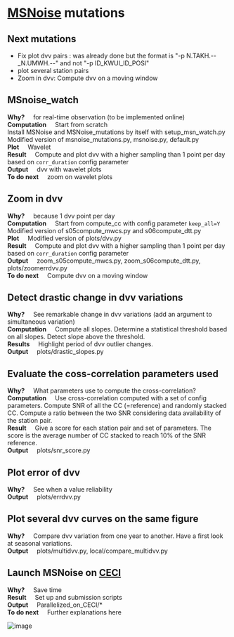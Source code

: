 # [MSNoise](https://github.com/ROBelgium/MSNoise) mutations
## Next mutations
* Fix plot dvv pairs : was already done but the format is "-p N.TAKH.--_N.UMWH.--" and not "-p ID_KWUI_ID_POSI"
* plot several station pairs
* Zoom in dvv: Compute dvv on a moving window
  
## MSnoise_watch
**Why?**
&nbsp;&nbsp;&nbsp; for real-time observation (to be implemented online)\
**Computation**
&nbsp;&nbsp;&nbsp; Start from scratch\
Install MSNoise and MSNoise_mutations by itself with setup_msn_watch.py\
Modified version of msnoise_mutations.py, msnoise.py, default.py\
**Plot**
&nbsp;&nbsp;&nbsp; Wavelet \
**Result**
&nbsp;&nbsp;&nbsp; Compute and plot dvv with a higher sampling than 1 point per day based on ```corr_duration``` config parameter\
**Output** &nbsp;&nbsp;&nbsp; dvv with wavelet plots\
**To do next**
&nbsp;&nbsp;&nbsp; zoom on wavelet plots

## Zoom in dvv
**Why?**
&nbsp;&nbsp;&nbsp; because 1 dvv point per day\
**Computation**
&nbsp;&nbsp;&nbsp; Start from compute_cc with config parameter ```keep_all=Y```\
Modified version of s05compute_mwcs.py and s06compute_dtt.py\
**Plot**
&nbsp;&nbsp;&nbsp; Modified version of plots/dvv.py \
**Result**
&nbsp;&nbsp;&nbsp; Compute and plot dvv with a higher sampling than 1 point per day based on ```corr_duration``` config parameter\
**Output** &nbsp;&nbsp;&nbsp; zoom_s05compute_mwcs.py, zoom_s06compute_dtt.py, plots/zoomerrdvv.py\
**To do next**
&nbsp;&nbsp;&nbsp; Compute dvv on a moving window

## Detect drastic change in dvv variations
**Why?** &nbsp;&nbsp;&nbsp; See remarkable change in dvv variations (add an argument to simultaneous variation)\
**Computation** &nbsp;&nbsp;&nbsp; Compute all slopes. Determine a statistical threshold based on all slopes. Detect slope above the threshold.\
**Results** &nbsp;&nbsp;&nbsp; Highlight period of dvv outlier changes.\
**Output** &nbsp;&nbsp;&nbsp; plots/drastic_slopes.py

## Evaluate the coss-correlation parameters used
**Why?** &nbsp;&nbsp;&nbsp; What parameters use to compute the cross-correlation?\
**Computation** &nbsp;&nbsp;&nbsp; Use cross-correlation computed with a set of config parameters. Compute SNR of all the CC (=reference) and randomly stacked CC. Compute a ratio between the two SNR considering data availability of the station pair.\
**Result** &nbsp;&nbsp;&nbsp; Give a score for each station pair and set of parameters. The score is the average number of CC stacked to reach 10% of the SNR reference.\
**Output** &nbsp;&nbsp;&nbsp; plots/snr_score.py

## Plot error of dvv
**Why?** &nbsp;&nbsp;&nbsp; See when a value reliability \
**Output** &nbsp;&nbsp;&nbsp; plots/errdvv.py

## Plot several dvv curves on the same figure
**Why?** &nbsp;&nbsp;&nbsp; Compare dvv variation from one year to another. Have a first look at seasonal variations.\
**Output** &nbsp;&nbsp;&nbsp; plots/multidvv.py, local/compare_multidvv.py

## Launch MSNoise on [CECI](https://www.ceci-hpc.be/)
**Why?** &nbsp;&nbsp;&nbsp; Save time\
**Result** &nbsp;&nbsp;&nbsp; Set up and submission scripts\
**Output** &nbsp;&nbsp;&nbsp; Parallelized_on_CECI/* \
**To do next** &nbsp;&nbsp;&nbsp; Further explanations here

![image](https://github.com/LaureBrenot/msnoise_mutations/assets/133853397/a5700092-42f8-483f-bcca-17b31250bcb1)

